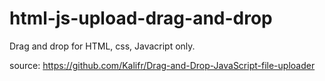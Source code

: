 # html-js-upload-drag-and-drop

Drag and drop for HTML, css, Javacript only. 


source: https://github.com/Kalifr/Drag-and-Drop-JavaScript-file-uploader
